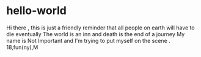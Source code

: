 # hello-world
Hi there , this is just a friendly reminder that all people on earth will have to die eventually
The world is an inn and death is the end of a journey
My name is Not Important and I'm trying to put myself on the scene .
18,fun(ny),M

